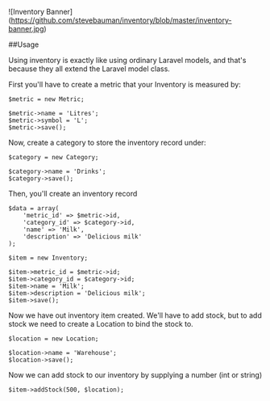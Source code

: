 ![Inventory Banner]
(https://github.com/stevebauman/inventory/blob/master/inventory-banner.jpg)

##Usage

Using inventory is exactly like using ordinary Laravel models, and that's because they all extend the Laravel model class.

First you'll have to create a metric that your Inventory is measured by:

    $metric = new Metric;
    
    $metric->name = 'Litres';
    $metric->symbol = 'L';
    $metric->save();
    
Now, create a category to store the inventory record under:

    $category = new Category;
    
    $category->name = 'Drinks';
    $category->save();
    
Then, you'll create an inventory record
    
    $data = array(
        'metric_id' => $metric->id,
        'category_id' => $category->id,
        'name' => 'Milk',
        'description' => 'Delicious milk'
    );
    
    $item = new Inventory;
    
    $item->metric_id = $metric->id;
    $item->category_id = $category->id;
    $item->name = 'Milk';
    $item->description = 'Delicious milk';
    $item->save();
    
Now we have out inventory item created. We'll have to add stock, but to add stock we need to create a Location to bind the stock to.

    $location = new Location;
    
    $location->name = 'Warehouse';
    $location->save();
    
Now we can add stock to our inventory by supplying a number (int or string)

    $item->addStock(500, $location);
    